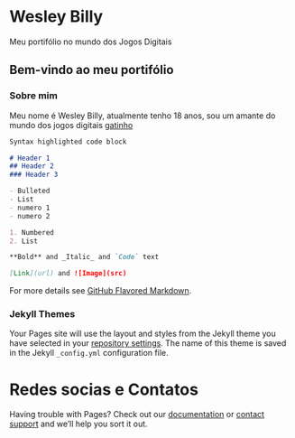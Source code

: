 # Wesley Billy

Meu portifólio no mundo dos Jogos Digitais

## Bem-vindo ao meu portifólio

### Sobre mim

Meu nome é Wesley Billy, atualmente tenho 18 anos, sou um amante do mundo dos jogos digitais
[gatinho](https://www.baixarvideosgratis.com.br/imagens/entretenimento/animais/gatinho-fofinho-pedindo-petisco-tem-como-nao-amar-estes-seres.jpg)
```markdown
Syntax highlighted code block

# Header 1
## Header 2
### Header 3

- Bulleted
- List
- numero 1
- numero 2

1. Numbered
2. List

**Bold** and _Italic_ and `Code` text

[Link](url) and ![Image](src)
```

For more details see [GitHub Flavored Markdown](https://guides.github.com/features/mastering-markdown/).

### Jekyll Themes

Your Pages site will use the layout and styles from the Jekyll theme you have selected in your [repository settings](https://github.com/wesleybilly27/wesleybilly27.github.io/settings). The name of this theme is saved in the Jekyll `_config.yml` configuration file.

# Redes socias e Contatos

Having trouble with Pages? Check out our [documentation](https://help.github.com/categories/github-pages-basics/) or [contact support](https://github.com/contact) and we’ll help you sort it out.
